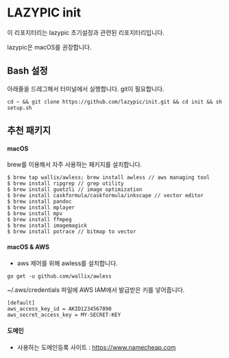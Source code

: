 # LAZYPIC init
이 리포지터리는 lazypic 초기설정과 관련된 리포지터리입니다.

lazypic은 macOS를 권장합니다.

## Bash 설정
아래줄을 드레그해서 터미널에서 실행합니다.
git이 필요합니다.
```
cd ~ && git clone https://github.com/lazypic/init.git && cd init && sh setup.sh
```

## 추천 패키지

#### macOS
brew를 이용해서 자주 사용하는 패키지를 설치합니다.
```
$ brew tap wallix/awless; brew install awless // aws managing tool
$ brew install ripgrep // grep utility
$ brew install guetzli // image optimization
$ brew install caskformula/caskformula/inkscape // vector editor
$ brew install pandoc
$ brew install mplayer
$ brew install mpv
$ brew install ffmpeg
$ brew install imagemagick
$ brew install potrace // bitmap to vector
```

#### macOS & AWS
- aws 제어를 위해 awless를 설치합니다.
```
go get -u github.com/wallix/awless
```

~/.aws/credentials 파일에 AWS IAM에서 발급받은 키를 넣어줍니다.
```
[default]
aws_access_key_id = AKID1234567890
aws_secret_access_key = MY-SECRET-KEY
```

#### 도메인
- 사용하는 도메인등록 사이트 : https://www.namecheap.com
